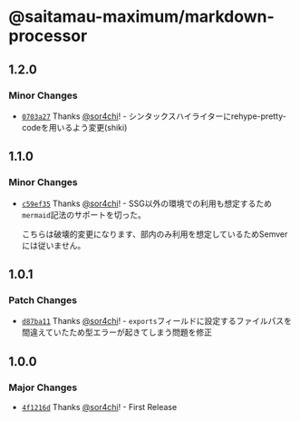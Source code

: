 # @saitamau-maximum/markdown-processor

## 1.2.0

### Minor Changes

- [`0703a27`](https://github.com/saitamau-maximum/markdown/commit/0703a2747d5393093abdae8ef9c2ec5d4c92fe37) Thanks [@sor4chi](https://github.com/sor4chi)! - シンタックスハイライターにrehype-pretty-codeを用いるよう変更(shiki)

## 1.1.0

### Minor Changes

- [`c59ef35`](https://github.com/saitamau-maximum/markdown/commit/c59ef35e384b71edd04c4c26fdbbcefa0249f43b) Thanks [@sor4chi](https://github.com/sor4chi)! - SSG以外の環境での利用も想定するため`mermaid`記法のサポートを切った。

  こちらは破壊的変更になります、部内のみ利用を想定しているためSemverには従いません。

## 1.0.1

### Patch Changes

- [`d87ba11`](https://github.com/saitamau-maximum/markdown/commit/d87ba112082f0ad42e8bc7e16903a917fed9a916) Thanks [@sor4chi](https://github.com/sor4chi)! - `exports`フィールドに設定するファイルパスを間違えていたため型エラーが起きてしまう問題を修正

## 1.0.0

### Major Changes

- [`4f1216d`](https://github.com/saitamau-maximum/markdown/commit/4f1216dc5a18738ad44d1c034e6213ba31aacf95) Thanks [@sor4chi](https://github.com/sor4chi)! - First Release
